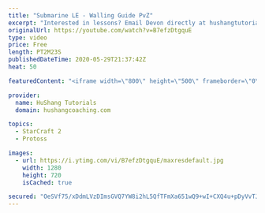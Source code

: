 ```yaml
---
title: "Submarine LE - Walling Guide PvZ"
excerpt: "Interested in lessons? Email Devon directly at hushangtutorials@outlook.com ------------------------------------------------------------------------------------------------------- Want to support HuShang Tutorials directly? Patreon is a website where you can contribute a monthly donation that will help"
originalUrl: https://youtube.com/watch?v=B7efzDtgquE
type: video
price: Free
length: PT2M23S
publishedDateTime: 2020-05-29T21:37:42Z
heat: 50

featuredContent: "<iframe width=\"800\" height=\"500\" frameborder=\"0\" src=\"https://www.youtube.com/embed/B7efzDtgquE\" allow=\"accelerometer; autoplay; encrypted-media; gyroscope; picture-in-picture\" allowfullscreen></iframe>"

provider:
  name: HuShang Tutorials
  domain: hushangcoaching.com

topics:
  - StarCraft 2
  - Protoss

images:
  - url: https://i.ytimg.com/vi/B7efzDtgquE/maxresdefault.jpg
    width: 1280
    height: 720
    isCached: true

secured: "OeSVf75/xDdmLVzDImsGVQ7YW8i2hL5QfTFmXa651wQ9+wI+CXQ4u+pDyVvTJFfpROPweION3eWMLaEQfIUTCjB+8uKBIBzZDOGWkq+2qmGjbwpzuDx5mgrapFGSe4f2Sg9VxudqTrDIBLmkfYnHDcm8wv+l5xCMCRuLt+rEsHVGjY6+tjvdGBh+dazrmJ7W+wCv6W5GOmG3M0X2GbSdjdDjjZymz5Sg1rWRc/2zgw9oKiir0BnjjlQzZzqWbDepTJeBeDqWN3AMX6zKYomW/Aog69DQ1Y29wcYodkEsTWUuRw6tYYXayAZFMGV/6idup/Sphsvm68l7hRmbG9kus6qdYw1kt96zh0+rguB6ikYpZB9J4KIWV3IW+oh1Dv8LfZhCVbfc0DZ4HOMRNJvPLmWqxH04w5MRQQfbIs7GMB0=;5AsFMLUyX9MNacmcR5SwTg=="
---
```


